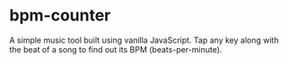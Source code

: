 # bpm-counter

A simple music tool built using vanilla JavaScript. Tap any key along with the beat of a song to find out its BPM (beats-per-minute).
